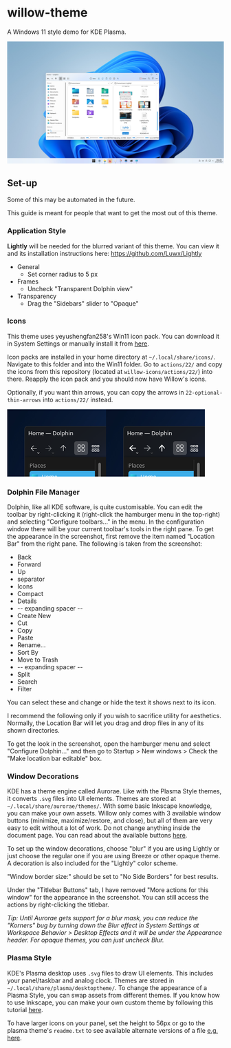 # willow-theme
A Windows 11 style demo for KDE Plasma.

![Plasma desktop themed with Willow](willowLight.jpg)

## Set-up
Some of this may be automated in the future.

This guide is meant for people that want to get the most out of this theme.

### Application Style
**Lightly** will be needed for the blurred variant of this theme. You can view it and its installation instructions here: https://github.com/Luwx/Lightly
* General
	* Set corner radius to 5 px
* Frames
	* Uncheck "Transparent Dolphin view"
* Transparency
	* Drag the "Sidebars" slider to "Opaque"

### Icons
This theme uses yeyushengfan258's Win11 icon pack. You can download it in System Settings or manually install it from [here](https://www.pling.com/p/1546069/).

Icon packs are installed in your home directory at `~/.local/share/icons/`. Navigate to this folder and into the Win11 folder. Go to `actions/22/` and copy the icons from this repository (located at `willow-icons/actions/22/`) into there. Reapply the icon pack and you should now have Willow's icons.

Optionally, if you want thin arrows, you can copy the arrows in `22-optional-thin-arrows` into `actions/22/` instead.

![comparison of 2px navigation arrows vs 1px](images/thickvsthin.png)

### Dolphin File Manager
Dolphin, like all KDE software, is quite customisable. You can edit the toolbar by right-clicking it (right-click the hamburger menu in the top-right) and selecting "Configure toolbars..." in the menu. In the configuration window there will be your current toolbar's tools in the right pane. To get the appearance in the screenshot, first remove the item named "Location Bar" from the right pane. The following is taken from the screenshot:

* Back
* Forward
* Up
* separator
* Icons
* Compact
* Details
* -- expanding spacer --
* Create New
* Cut
* Copy
* Paste
* Rename...
* Sort By
* Move to Trash
* -- expanding spacer --
* Split
* Search
* Filter

You can select these and change or hide the text it shows next to its icon.

I recommend the following only if you wish to sacrifice utility for aesthetics. Normally, the Location Bar will let you drag and drop files in any of its shown directories.

To get the look in the screenshot, open the hamburger menu and select "Configure Dolphin..." and then go to Startup > New windows > Check the "Make location bar editable" box.

### Window Decorations
KDE has a theme engine called Aurorae. Like with the Plasma Style themes, it converts `.svg` files into UI elements. Themes are stored at `~/.local/share/aurorae/themes/`. With some basic Inkscape knowledge, you can make your own assets. Willow only comes with 3 available window buttons (minimize, maximize/restore, and close), but all of them are very easy to edit without a lot of work. Do not change anything inside the document page. You can read about the available buttons [here](https://techbase.kde.org/User:Mgraesslin/Aurorae#Buttons).

To set up the window decorations, choose "blur" if you are using Lightly or just choose the regular one if you are using Breeze or other opaque theme. A decoration is also included for the "Lightly" color scheme.

"Window border size:" should be set to "No Side Borders" for best results.

Under the "Titlebar Buttons" tab, I have removed "More actions for this window" for the appearance in the screenshot. You can still access the actions by right-clicking the titlebar.

*Tip: Until Aurorae gets support for a blur mask, you can reduce the "Korners" bug by turning down the Blur effect in System Settings at Workspace Behavior > Desktop Effects and it will be under the Appearance header. For opaque themes, you can just uncheck Blur.*

### Plasma Style
KDE's Plasma desktop uses `.svg` files to draw UI elements. This includes your panel/taskbar and analog clock. Themes are stored in `~/.local/share/plasma/desktoptheme/`. To change the appearance of a Plasma Style, you can swap assets from different themes. If you know how to use Inkscape, you can make your own custom theme by following this tutorial [here](https://develop.kde.org/docs/plasma/theme/quickstart/).

To have larger icons on your panel, set the height to 56px or go to the plasma theme's `readme.txt` to see available alternate versions of a file [e.g. here](https://github.com/doncsugar/willow-theme/tree/main/plasma-style/WillowDark).
